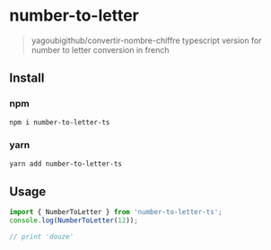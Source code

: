 # number-to-letter

> yagoubigithub/convertir-nombre-chiffre typescript version for number to letter conversion in french

## Install

### npm

```bash
npm i number-to-letter-ts
```

### yarn

```bash
yarn add number-to-letter-ts
```

## Usage

```ts
import { NumberToLetter } from 'number-to-letter-ts';
console.log(NumberToLetter(12));

// print 'douze'
```
